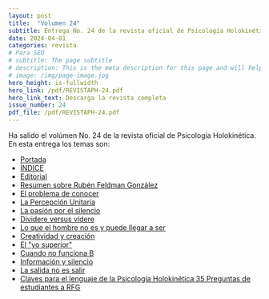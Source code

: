 ```yaml
---
layout: post
title:  "Volumen 24"
subtitle: Entrega No. 24 de la revista oficial de Psicología Holokinética
date: 2024-04-01
categories: revista
# Para SEO
# subtitle: The page subtitle
# description: This is the meta description for this page and will help it appear in search engines
# image: /img/page-image.jpg
hero_height: is-fullwidth
hero_link: /pdf/REVISTAPH-24.pdf
hero_link_text: Descarga la revista completa
issue_number: 24
pdf_file: /pdf/REVISTAPH-24.pdf
---
```


Ha salido el volúmen No. 24 de la revista oficial de Psicología Holokinética. 
En esta entrega los temas son:


- [Portada](/pdf/REVISTAPH-24.pdf#page=1)
- [ÍNDICE](/pdf/REVISTAPH-24.pdf#page=3)
- [Editorial](/pdf/REVISTAPH-24.pdf#page=4)
- [Resumen sobre Rubén Feldman González](/pdf/REVISTAPH-24.pdf#page=5)
- [El problema de conocer](/pdf/REVISTAPH-24.pdf#page=7)
- [La Percepción Unitaria](/pdf/REVISTAPH-24.pdf#page=13)
- [La pasión por el silencio](/pdf/REVISTAPH-24.pdf#page=17)
- [Di­videre versus videre](/pdf/REVISTAPH-24.pdf#page=23)
- [Lo que el hombre no es y puede llegar a ser](/pdf/REVISTAPH-24.pdf#page=25)
- [Creatividad y creación](/pdf/REVISTAPH-24.pdf#page=26)
- [El "yo superior"](/pdf/REVISTAPH-24.pdf#page=31)
- [Cuando no funciona B](/pdf/REVISTAPH-24.pdf#page=31)
- [Información y silencio](/pdf/REVISTAPH-24.pdf#page=32)
- [La salida no es salir](/pdf/REVISTAPH-24.pdf#page=36)
- [Claves para el lenguaje de la Psicología Holokinética 35 Preguntas de estudiantes a RFG](/pdf/REVISTAPH-24.pdf#page=42)
